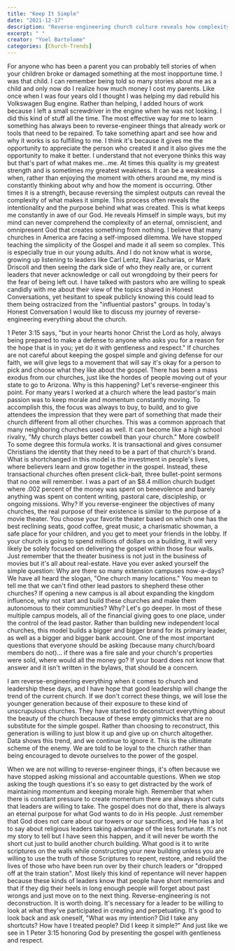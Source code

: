 ```yaml
---
title: "Keep It Simple"
date: "2021-12-17"
description: "Reverse-engineering church culture reveals how complexity and distraction have replaced the simple gospel. This article calls leaders to return to the basics, question their intentions, and keep faith authentic."
excerpt: " "
creator: "Yoel Bartolome"
categories: [Church-Trends]
---
```


For anyone who has been a parent you can probably tell stories of when your children broke or damaged something at the most inopportune time. I was that child. I can remember being told so many stories about me as a child and only now do I realize how much money I cost my parents. Like once when I was four years old I thought I was helping my dad rebuild his Volkswagen Bug engine. Rather than helping, I added hours of work because I left a small screwdriver in the engine when he was not looking. I did this kind of stuff all the time. The most effective way for me to learn something has always been to reverse-engineer things that already work or tools that need to be repaired. To take something apart and see how and why it works is so fulfilling to me. I think it's because it gives me the opportunity to appreciate the person who created it and it also gives me the opportunity to make it better. I understand that not everyone thinks this way but that's part of what makes me...me. At times this quality is my greatest strength and is sometimes my greatest weakness. It can be a weakness when, rather than enjoying the moment with others around me, my mind is constantly thinking about why and how the moment is occurring. Other times it is a strength, because reversing the simplest outputs can reveal the complexity of what makes it simple. This process often reveals the intentionality and the purpose behind what was created. This is what keeps me constantly in awe of our God. He reveals Himself in simple ways, but my mind can never comprehend the complexity of an eternal, omniscient, and omnipresent God that creates something from nothing. I believe that many churches in America are facing a self-imposed dilemma. We have stopped teaching the simplicity of the Gospel and made it all seem so complex. This is especially true in our young adults. And I do not know what is worse, growing up listening to leaders like Carl Lentz, Ravi Zacharias, or Mark Driscoll and then seeing the dark side of who they really are, or current leaders that never acknowledge or call out wrongdoing by their peers for the fear of being left out. I have talked with pastors who are willing to speak candidly with me about their view of the topics shared in Honest Conversations, yet hesitant to speak publicly knowing this could lead to them being ostracized from the "influential pastors" groups. In today's Honest Conversation I would like to discuss my journey of reverse-engineering everything about the church.

1 Peter 3:15 says, "but in your hearts honor Christ the Lord as holy, always being prepared to make a defense to anyone who asks you for a reason for the hope that is in you; yet do it with gentleness and respect." If churches are not careful about keeping the gospel simple and giving defense for our faith, we will give legs to a movement that will say it's okay for a person to pick and choose what they like about the gospel. There has been a mass exodus from our churches, just like the hordes of people moving out of your state to go to Arizona. Why is this happening? Let's reverse-engineer this point. For many years I worked at a church where the lead pastor's main passion was to keep morale and momentum constantly moving. To accomplish this, the focus was always to buy, to build, and to give attendees the impression that they were part of something that made their church different from all other churches. This was a common approach that many neighboring churches used as well. It can become like a high school rivalry, "My church plays better cowbell than your church." More cowbell! To some degree this formula works. It is transactional and gives consumer Christians the identity that they need to be a part of that church's brand. What is shortchanged in this model is the investment in people's lives, where believers learn and grow together in the gospel. Instead, these transactional churches often present click-bait, three bullet-point sermons that no one will remember. I was a part of an $8.4 million church budget where .002 percent of the money was spent on benevolence and barely anything was spent on content writing, pastoral care, discipleship, or ongoing missions. Why? If you reverse-engineer the objectives of many churches, the real purpose of their existence is similar to the purpose of a movie theater. You choose your favorite theater based on which one has the best reclining seats, good coffee, great music, a charismatic showman, a safe place for your children, and you get to meet your friends in the lobby. If your church is going to spend millions of dollars on a building, it will very likely be solely focused on delivering the gospel within those four walls. Just remember that the theater business is not just in the business of movies but it's all about real-estate. Have you ever asked yourself the simple question: Why are there so many extension campuses now-a-days? We have all heard the slogan, "One church many locations." You mean to tell me that we can't find other lead pastors to shepherd these other churches? If opening a new campus is all about expanding the kingdom influence, why not start and build these churches and make them autonomous to their communities? Why? Let's go deeper. In most of these multiple campus models, all of the financial giving goes to one place, under the control of the lead pastor. Rather than building new independent local churches, this model builds a bigger and bigger brand for its primary leader, as well as a bigger and bigger bank account. One of the most important questions that everyone should be asking (because many church/board members do not)... if there was a fire sale and your church's properties were sold, where would all the money go? If your board does not know that answer and it isn't written in the bylaws, that should be a concern.

I am reverse-engineering everything when it comes to church and leadership these days, and I have hope that good leadership will change the trend of the current church. If we don't correct these things, we will lose the younger generation because of their exposure to these kind of unscrupulous churches. They have started to deconstruct everything about the beauty of the church because of these empty gimmicks that are no substitute for the simple gospel. Rather than choosing to reconstruct, this generation is willing to just blow it up and give up on church altogether. Data shows this trend, and we continue to ignore it. This is the ultimate scheme of the enemy. We are told to be loyal to the church rather than being encouraged to devote ourselves to the power of the gospel.

When we are not willing to reverse-engineer things, it's often because we have stopped asking missional and accountable questions. When we stop asking the tough questions it's so easy to get distracted by the work of maintaining momentum and keeping morale high. Remember that when there is constant pressure to create momentum there are always short cuts that leaders are willing to take. The gospel does not do that, there is always an eternal purpose for what God wants to do in His people. Just remember that God does not care about our towers or our sacrifices, and He has a lot to say about religious leaders taking advantage of the less fortunate. It's not my story to tell but I have seen this happen, and it will never be worth the short cut just to build another church building. What good is it to write scriptures on the walls while constructing your new building unless you are willing to use the truth of those Scriptures to repent, restore, and rebuild the lives of those who have been run over by their church leaders or "dropped off at the train station". Most likely this kind of repentance will never happen because these kinds of leaders know that people have short memories and that if they dig their heels in long enough people will forget about past wrongs and just move on to the next thing. Reverse-engineering is not deconstruction. It is worth doing. It's necessary for a leader to be willing to look at what they've participated in creating and perpetuating. It's good to look back and ask oneself, "What was my intention? Did I take any shortcuts? How have I treated people? Did I keep it simple?" And just like we see in 1 Peter 3:15 honoring God by presenting the gospel with gentleness and respect.